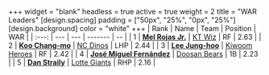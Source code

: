+++
widget = "blank"
headless = true
active = true
weight = 2
title = "WAR Leaders"
[design.spacing]
padding = ["50px", "25%", "0px", "25%"]
[design.background]
color = "white"
+++
| Rank | Name | Team | Position | WAR |
| :---: | --- | --- | ------- | -- |
| 1 | [**Mel Rojas Jr.**](/players/11380) | [KT Wiz](/teams/KTWiz) | RF | 2.63 |
| 2 | [**Koo Chang-mo**](/players/7698) | [NC Dinos](/teams/NCDinos) | LHP | 2.44 |
| 3 | [**Lee Jung-hoo**](/players/10673) | [Kiwoom Heroes](/teams/KiwoomHeroes) | RF | 2.42 |
| 4 | [**José Miguel Fernández**](/players/12514) | [Doosan Bears](/teams/DoosanBears) | 1B | 2.23 |
| 5 | [**Dan Straily**](/players/13648) | [Lotte Giants](/teams/LotteGiants) | RHP | 2.16 |
